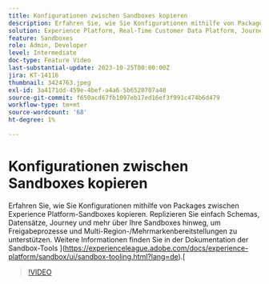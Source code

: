 ```yaml
---
title: Konfigurationen zwischen Sandboxes kopieren
description: Erfahren Sie, wie Sie Konfigurationen mithilfe von Packages zwischen Experience Platform-Sandboxes kopieren. einfache Replikation von Schemas, Datensätzen, Journey und mehr über Ihre Sandboxes hinweg.
solution: Experience Platform, Real-Time Customer Data Platform, Journey Optimizer
feature: Sandboxes
role: Admin, Developer
level: Intermediate
doc-type: Feature Video
last-substantial-update: 2023-10-25T00:00:00Z
jira: KT-14116
thumbnail: 3424763.jpeg
exl-id: 3a4171dd-459e-4bef-a4a6-5b6520707a40
source-git-commit: f650acd67fb1097eb17ed16ef3f991c474b6d479
workflow-type: tm+mt
source-wordcount: '68'
ht-degree: 1%

---
```


# Konfigurationen zwischen Sandboxes kopieren

Erfahren Sie, wie Sie Konfigurationen mithilfe von Packages zwischen Experience Platform-Sandboxes kopieren. Replizieren Sie einfach Schemas, Datensätze, Journey und mehr über Ihre Sandboxes hinweg, um Freigabeprozesse und Multi-Region-/Mehrmarkenbereitstellungen zu unterstützen. Weitere Informationen finden Sie in der Dokumentation der Sandbox-Tools ](https://experienceleague.adobe.com/docs/experience-platform/sandbox/ui/sandbox-tooling.html?lang=de).[

>[!VIDEO](https://video.tv.adobe.com/v/3424763/?learn=on)
